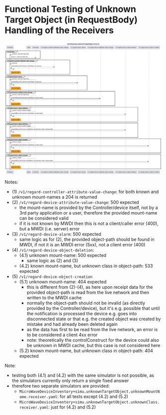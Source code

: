 # Functional Testing of Unknown Target Object (in RequestBody) Handling of the Receivers  

![Overview](./mwdi+diagram.unknownTargetObject.receiver.png)  

Notes:
- (1) `/v1/regard-controller-attribute-value-change`: for both known and unknown mount-names a 204 is returned
- (2) `/v1/regard-device-attribute-value-change`: 500 expected
  - the mount-name is provided by the Controller/device itself, not by a 3rd party application or a user, therefore the provided mount-name can be considered valid
  - if it is not known by MWDI then this is not a client/caller error (400), but a MWDI (i.e. server) error 
- (3) `/v1/regard-device-alarm`: 500 expected
  - same logic as for (2), the provided object-path should be found in MWDI, if not it is an MWDI error (5xx), not a client error (400)
- (4) `/v1/regard-device-object-deletion`: 
  - (4.1) unknown mount-name: 500 expected
    - same logic as (2) and (3)
  - (4.2) known mount-name, but unknown class in object-path: 533 expected
- (5) `/v1/regard-device-object-creation`
  - (5.1) unknown mount-name: 404 expected 
    - this is different from (2)-(4), as here upon receipt data for the provided object-path is read from the live network and then written to the MWDI cache
    - normally the object-path should not be invalid (as directly provided by the Controller/device), but it's e.g. possible that until the notification is processed the device e.g. goes into disconnected state or that e.g. the created object was created by mistake and had already been deleted again
    - as the data has first to be read from the live network, an error is to be considered a client 4xx error
    - note: theoretically the controlConstruct for the device could also be unknown in MWDI cache, but this case is not considered here
  - (5.2) known mount-name, but unknown class in object-path: 404 expected

Note: 
- testing both (4.1) and (4.2) with the same simulator is not possible, as the simulators currently only return a single fixed answer
- therefore two separate simulators are provided:
  - `MicroWaveDeviceInventory+simu.unknownTargetObject.unknownMountName.receiver.yaml`: for all tests except (4.2) and (5.2)
  - `MicroWaveDeviceInventory+simu.unknownTargetObject.unknownClass.receiver.yaml`: just for (4.2) and (5.2)